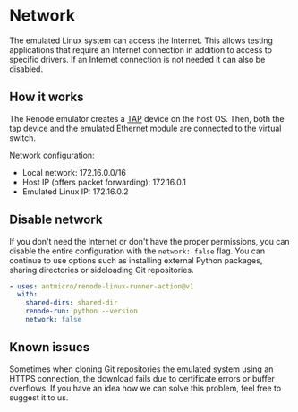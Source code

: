 # Network

The emulated Linux system can access the Internet. This allows testing applications that require an Internet connection in addition to access to specific drivers. If an Internet connection is not needed it can also be disabled.

## How it works

The Renode emulator creates a [TAP](https://www.kernel.org/doc/html/latest/networking/tuntap.html) device on the host OS. Then, both the tap device and the emulated Ethernet module are connected to the virtual switch.

Network configuration:

* Local network: 172.16.0.0/16
* Host IP (offers packet forwarding): 172.16.0.1
* Emulated Linux IP: 172.16.0.2

## Disable network

If you don't need the Internet or don't have the proper permissions, you can disable the entire configuration with the `network: false` flag. You can continue to use options such as installing external Python packages, sharing directories or sideloading Git repositories.

```yaml
- uses: antmicro/renode-linux-runner-action@v1
  with:
    shared-dirs: shared-dir
    renode-run: python --version
    network: false
```

## Known issues

Sometimes when cloning Git repositories the emulated system using an HTTPS connection, the download fails due to certificate errors or buffer overflows. If you have an idea how we can solve this problem, feel free to suggest it to us.
